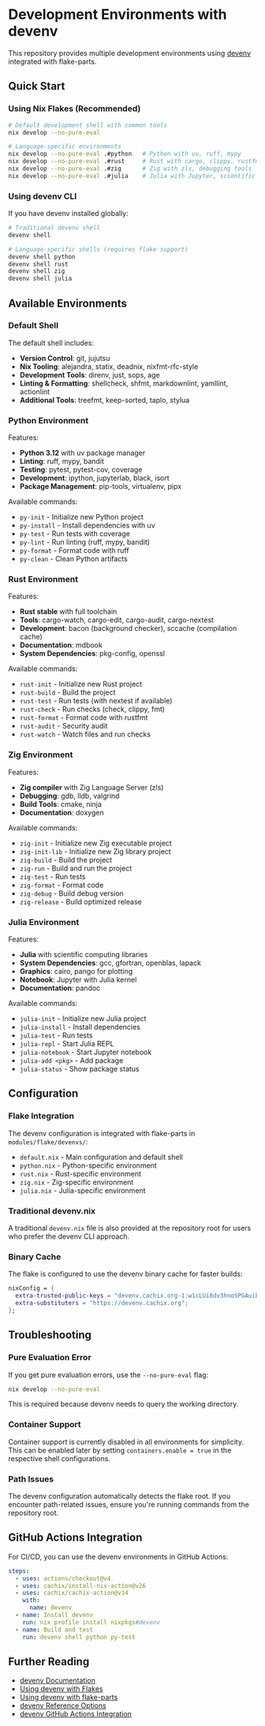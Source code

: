 # Development Environments with devenv

This repository provides multiple development environments using [devenv](https://devenv.sh/) integrated with flake-parts.

## Quick Start

### Using Nix Flakes (Recommended)

```bash
# Default development shell with common tools
nix develop --no-pure-eval

# Language-specific environments
nix develop --no-pure-eval .#python   # Python with uv, ruff, mypy
nix develop --no-pure-eval .#rust     # Rust with cargo, clippy, rustfmt
nix develop --no-pure-eval .#zig      # Zig with zls, debugging tools
nix develop --no-pure-eval .#julia    # Julia with Jupyter, scientific libs
```

### Using devenv CLI

If you have devenv installed globally:

```bash
# Traditional devenv shell
devenv shell

# Language-specific shells (requires flake support)
devenv shell python
devenv shell rust
devenv shell zig
devenv shell julia
```

## Available Environments

### Default Shell

The default shell includes:
- **Version Control**: git, jujutsu
- **Nix Tooling**: alejandra, statix, deadnix, nixfmt-rfc-style
- **Development Tools**: direnv, just, sops, age
- **Linting & Formatting**: shellcheck, shfmt, markdownlint, yamllint, actionlint
- **Additional Tools**: treefmt, keep-sorted, taplo, stylua

### Python Environment

Features:
- **Python 3.12** with uv package manager
- **Linting**: ruff, mypy, bandit
- **Testing**: pytest, pytest-cov, coverage
- **Development**: ipython, jupyterlab, black, isort
- **Package Management**: pip-tools, virtualenv, pipx

Available commands:
- `py-init` - Initialize new Python project
- `py-install` - Install dependencies with uv
- `py-test` - Run tests with coverage
- `py-lint` - Run linting (ruff, mypy, bandit)
- `py-format` - Format code with ruff
- `py-clean` - Clean Python artifacts

### Rust Environment

Features:
- **Rust stable** with full toolchain
- **Tools**: cargo-watch, cargo-edit, cargo-audit, cargo-nextest
- **Development**: bacon (background checker), sccache (compilation cache)
- **Documentation**: mdbook
- **System Dependencies**: pkg-config, openssl

Available commands:
- `rust-init` - Initialize new Rust project
- `rust-build` - Build the project
- `rust-test` - Run tests (with nextest if available)
- `rust-check` - Run checks (check, clippy, fmt)
- `rust-format` - Format code with rustfmt
- `rust-audit` - Security audit
- `rust-watch` - Watch files and run checks

### Zig Environment

Features:
- **Zig compiler** with Zig Language Server (zls)
- **Debugging**: gdb, lldb, valgrind
- **Build Tools**: cmake, ninja
- **Documentation**: doxygen

Available commands:
- `zig-init` - Initialize new Zig executable project
- `zig-init-lib` - Initialize new Zig library project
- `zig-build` - Build the project
- `zig-run` - Build and run the project
- `zig-test` - Run tests
- `zig-format` - Format code
- `zig-debug` - Build debug version
- `zig-release` - Build optimized release

### Julia Environment

Features:
- **Julia** with scientific computing libraries
- **System Dependencies**: gcc, gfortran, openblas, lapack
- **Graphics**: cairo, pango for plotting
- **Notebook**: Jupyter with Julia kernel
- **Documentation**: pandoc

Available commands:
- `julia-init` - Initialize new Julia project
- `julia-install` - Install dependencies
- `julia-test` - Run tests
- `julia-repl` - Start Julia REPL
- `julia-notebook` - Start Jupyter notebook
- `julia-add <pkg>` - Add package
- `julia-status` - Show package status

## Configuration

### Flake Integration

The devenv configuration is integrated with flake-parts in `modules/flake/devenvs/`:

- `default.nix` - Main configuration and default shell
- `python.nix` - Python-specific environment
- `rust.nix` - Rust-specific environment
- `zig.nix` - Zig-specific environment
- `julia.nix` - Julia-specific environment

### Traditional devenv.nix

A traditional `devenv.nix` file is also provided at the repository root for users who prefer the devenv CLI approach.

### Binary Cache

The flake is configured to use the devenv binary cache for faster builds:

```nix
nixConfig = {
  extra-trusted-public-keys = "devenv.cachix.org-1:w1cLUi8dv3hnoSPGAuibQv+f9TZLr6cv/Hm9XgU50cw=";
  extra-substituters = "https://devenv.cachix.org";
};
```

## Troubleshooting

### Pure Evaluation Error

If you get pure evaluation errors, use the `--no-pure-eval` flag:

```bash
nix develop --no-pure-eval
```

This is required because devenv needs to query the working directory.

### Container Support

Container support is currently disabled in all environments for simplicity. This can be enabled later by setting `containers.enable = true` in the respective shell configurations.

### Path Issues

The devenv configuration automatically detects the flake root. If you encounter path-related issues, ensure you're running commands from the repository root.

## GitHub Actions Integration

For CI/CD, you can use the devenv environments in GitHub Actions:

```yaml
steps:
  - uses: actions/checkout@v4
  - uses: cachix/install-nix-action@v26
  - uses: cachix/cachix-action@v14
    with:
      name: devenv
  - name: Install devenv
    run: nix profile install nixpkgs#devenv
  - name: Build and test
    run: devenv shell python py-test
```

## Further Reading

- [devenv Documentation](https://devenv.sh/)
- [Using devenv with Flakes](https://devenv.sh/guides/using-with-flakes/)
- [Using devenv with flake-parts](https://devenv.sh/guides/using-with-flake-parts/)
- [devenv Reference Options](https://devenv.sh/reference/options/)
- [devenv GitHub Actions Integration](https://devenv.sh/integrations/github-actions/)
